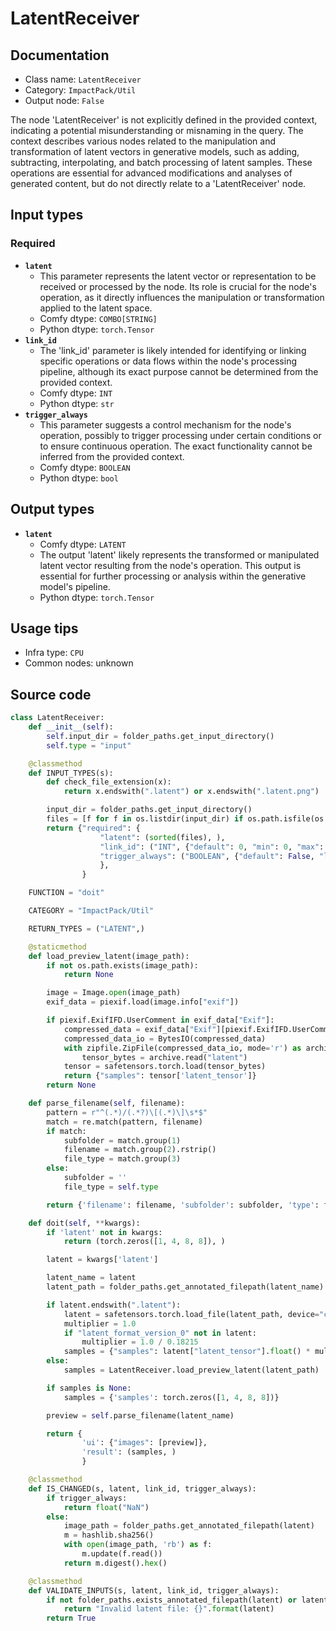 # LatentReceiver
## Documentation
- Class name: `LatentReceiver`
- Category: `ImpactPack/Util`
- Output node: `False`

The node 'LatentReceiver' is not explicitly defined in the provided context, indicating a potential misunderstanding or misnaming in the query. The context describes various nodes related to the manipulation and transformation of latent vectors in generative models, such as adding, subtracting, interpolating, and batch processing of latent samples. These operations are essential for advanced modifications and analyses of generated content, but do not directly relate to a 'LatentReceiver' node.
## Input types
### Required
- **`latent`**
    - This parameter represents the latent vector or representation to be received or processed by the node. Its role is crucial for the node's operation, as it directly influences the manipulation or transformation applied to the latent space.
    - Comfy dtype: `COMBO[STRING]`
    - Python dtype: `torch.Tensor`
- **`link_id`**
    - The 'link_id' parameter is likely intended for identifying or linking specific operations or data flows within the node's processing pipeline, although its exact purpose cannot be determined from the provided context.
    - Comfy dtype: `INT`
    - Python dtype: `str`
- **`trigger_always`**
    - This parameter suggests a control mechanism for the node's operation, possibly to trigger processing under certain conditions or to ensure continuous operation. The exact functionality cannot be inferred from the provided context.
    - Comfy dtype: `BOOLEAN`
    - Python dtype: `bool`
## Output types
- **`latent`**
    - Comfy dtype: `LATENT`
    - The output 'latent' likely represents the transformed or manipulated latent vector resulting from the node's operation. This output is essential for further processing or analysis within the generative model's pipeline.
    - Python dtype: `torch.Tensor`
## Usage tips
- Infra type: `CPU`
- Common nodes: unknown


## Source code
```python
class LatentReceiver:
    def __init__(self):
        self.input_dir = folder_paths.get_input_directory()
        self.type = "input"

    @classmethod
    def INPUT_TYPES(s):
        def check_file_extension(x):
            return x.endswith(".latent") or x.endswith(".latent.png")

        input_dir = folder_paths.get_input_directory()
        files = [f for f in os.listdir(input_dir) if os.path.isfile(os.path.join(input_dir, f)) and check_file_extension(f)]
        return {"required": {
                    "latent": (sorted(files), ),
                    "link_id": ("INT", {"default": 0, "min": 0, "max": sys.maxsize, "step": 1}),
                    "trigger_always": ("BOOLEAN", {"default": False, "label_on": "enable", "label_off": "disable"}),
                    },
                }

    FUNCTION = "doit"

    CATEGORY = "ImpactPack/Util"

    RETURN_TYPES = ("LATENT",)

    @staticmethod
    def load_preview_latent(image_path):
        if not os.path.exists(image_path):
            return None

        image = Image.open(image_path)
        exif_data = piexif.load(image.info["exif"])

        if piexif.ExifIFD.UserComment in exif_data["Exif"]:
            compressed_data = exif_data["Exif"][piexif.ExifIFD.UserComment]
            compressed_data_io = BytesIO(compressed_data)
            with zipfile.ZipFile(compressed_data_io, mode='r') as archive:
                tensor_bytes = archive.read("latent")
            tensor = safetensors.torch.load(tensor_bytes)
            return {"samples": tensor['latent_tensor']}
        return None

    def parse_filename(self, filename):
        pattern = r"^(.*)/(.*?)\[(.*)\]\s*$"
        match = re.match(pattern, filename)
        if match:
            subfolder = match.group(1)
            filename = match.group(2).rstrip()
            file_type = match.group(3)
        else:
            subfolder = ''
            file_type = self.type

        return {'filename': filename, 'subfolder': subfolder, 'type': file_type}

    def doit(self, **kwargs):
        if 'latent' not in kwargs:
            return (torch.zeros([1, 4, 8, 8]), )

        latent = kwargs['latent']

        latent_name = latent
        latent_path = folder_paths.get_annotated_filepath(latent_name)

        if latent.endswith(".latent"):
            latent = safetensors.torch.load_file(latent_path, device="cpu")
            multiplier = 1.0
            if "latent_format_version_0" not in latent:
                multiplier = 1.0 / 0.18215
            samples = {"samples": latent["latent_tensor"].float() * multiplier}
        else:
            samples = LatentReceiver.load_preview_latent(latent_path)

        if samples is None:
            samples = {'samples': torch.zeros([1, 4, 8, 8])}

        preview = self.parse_filename(latent_name)

        return {
                'ui': {"images": [preview]},
                'result': (samples, )
                }

    @classmethod
    def IS_CHANGED(s, latent, link_id, trigger_always):
        if trigger_always:
            return float("NaN")
        else:
            image_path = folder_paths.get_annotated_filepath(latent)
            m = hashlib.sha256()
            with open(image_path, 'rb') as f:
                m.update(f.read())
            return m.digest().hex()

    @classmethod
    def VALIDATE_INPUTS(s, latent, link_id, trigger_always):
        if not folder_paths.exists_annotated_filepath(latent) or latent.startswith("/") or ".." in latent:
            return "Invalid latent file: {}".format(latent)
        return True

```
